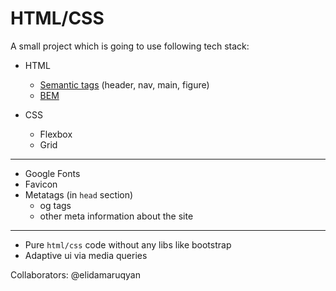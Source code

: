 # HTML/CSS

A small project which is going to use following tech stack:

- HTML
  - [Semantic tags](https://www.w3schools.com/html/html5_semantic_elements.asp) (header, nav, main, figure)
  - [BEM](https://www.smashingmagazine.com/2012/04/a-new-front-end-methodology-bem/)

- CSS
    - Flexbox
    - Grid
- --
    
- Google Fonts
- Favicon
- Metatags (in `head` section)
  - og tags
  - other meta information about the site
- --
  
- Pure `html/css` code without any libs like bootstrap
- Adaptive ui via media queries

Collaborators: @elidamaruqyan
